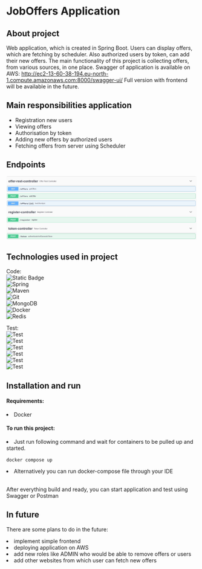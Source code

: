 # JobOffers Application

## About project
Web application, which is created in Spring Boot. Users can display offers,
which are fetching by scheduler. Also authorized users by token, can add their new offers.
The main functionality of this project is collecting offers, from various sources, in one place.
Swagger of application is available on AWS: http://ec2-13-60-38-194.eu-north-1.compute.amazonaws.com:8000/swagger-ui/
Full version with frontend will be available in the future.


## Main responsibilities application
<ul>
<li>Registration new users</li>
<li>Viewing offers</li>
<li>Authorisation by token</li>
<li>Adding new offers by authorized users</li>
<li>Fetching offers from server using Scheduler</li>
</ul>

## Endpoints
<img src="Endpoints.jpg">


## Technologies used in project

Code: <br>
![Static Badge](https://img.shields.io/badge/java_17-orange?style=for-the-badge&logo=openjdk&logoColor=white)  
![Spring](https://img.shields.io/badge/spring-%236DB33F.svg?style=for-the-badge&logo=spring&logoColor=white)  
![Maven](https://img.shields.io/badge/maven-%23DD0031.svg?style=for-the-badge&logo=apachemaven&logoColor=white)  
![Git](https://img.shields.io/badge/git-%23F05033.svg?style=for-the-badge&logo=git&logoColor=white)  
![MongoDB](https://img.shields.io/badge/MongoDB-46BA3B.svg?style=for-the-badge&logo=mongodb&logoColor=white)  
![Docker](https://img.shields.io/badge/Docker-3B98BA.svg?style=for-the-badge&logo=docker&logoColor=white)  
![Redis](https://img.shields.io/badge/redis-%23DD0031.svg?style=for-the-badge&logo=redis&logoColor=white)  


Test: <br>
![Test](https://img.shields.io/badge/Junit5-94BA3B?style=for-the-badge&logo=Junit5&logoColor=white)  
![Test](https://img.shields.io/badge/MockMvc-CCAE27?style=for-the-badge&logo=mockmvc&logoColor=white)  
![Test](https://img.shields.io/badge/WireMock-159D4B?style=for-the-badge&logo=wiremock&logoColor=white)  
![Test](https://img.shields.io/badge/TestContainers-2ADEA7?style=for-the-badge&logo=testcontainers&logoColor=white)  
![Test](https://img.shields.io/badge/AssertJ-DE2A88?style=for-the-badge&logo=assertj&logoColor=white)  
![Test](https://img.shields.io/badge/Mockito-1FC72F?style=for-the-badge&logo=mockito&logoColor=white)
<br>

## Installation and run

#### Requirements:
<li>Docker</li>


#### To run this project:
<li>Just run following command and wait for containers to be pulled up and started. </li>  

```
docker compose up
```

<li>Alternatively you can run docker-compose file through your IDE</li>

<br>

After everything build and ready, you can start application and test using Swagger or Postman

## In future
There are some plans to do in the future:  
<li>implement simple frontend</li> 
<li>deploying application on AWS</li>
<li>add new roles like ADMIN who would be able to remove offers or users</li>
<li>add other websites from which user can fetch new offers</li>
